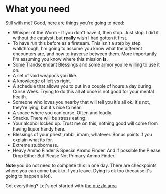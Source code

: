 # What you need
Still with me? Good, here are things you're going to need:
* Whisper of the Worm - If you don't have it, then stop.  Just stop.  I did it without the catalyst, but **really** wish I had gotten it first.
* To have run this before as a fireteam.  This isn't a step by step walkthrough, I'm going to assume you know what the different encounters are, and how to traverse between them.  More importantly I'm assuming you know where this mission **is**.
* Some Trandscendant Blessings and some armor you're willing to use it on.
* A set of void weapons you like.
* A knowledge of left vs right.
* A schedule that allows you to put in a couple of hours a day during Curse Week.  Trying to do this all at once is not good for your mental health.
* Someone who loves you nearby that will tell you it's all ok.  It's not, they're lying, but it's nice to hear.
* A space where you can curse.  Often and loudly.
* Snacks.  There will be stress eating.
* Your alcohol locked up.  Trust me on this, nothing good will come from having liquor handy here.
* Blessings of your priest, rabbi, imam, whatever.  Bonus points if you explain what its for.
* Extreme stubborness.
* Heavy Ammo Finder & Special Ammo Finder.  And if possible the Please Drop Either But Please Not Primary Ammo Finder.

**Note** you do not need to complete this in one day.  There are checkpoints where you can come back to if you leave.  Dying is ok too (because it's going to happen a lot).

Got everything?  Let's get started with [the puzzle area](./part1-puzzle.html)